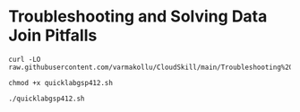 # Troubleshooting and Solving Data Join Pitfalls

```
curl -LO raw.githubusercontent.com/varmakollu/CloudSkill/main/Troubleshooting%20and%20Solving%20Data%20Join%20Pitfalls/quicklabgsp412.sh

chmod +x quicklabgsp412.sh

./quicklabgsp412.sh

```
